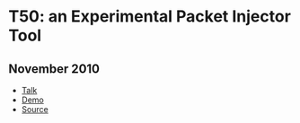 # T50: an Experimental Packet Injector Tool
## November 2010
* [Talk](https://github.com/nbrito/talks/tree/master/2010/h2hc)
* [Demo](https://www.youtube.com/watch?v=NwhccMB1cpI)
* [Source](https://github.com/nbrito/source/tree/master/c/t50/2.45r)

